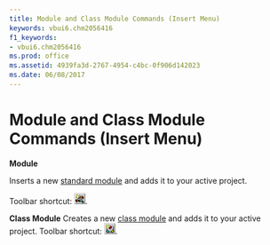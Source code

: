 ```yaml
---
title: Module and Class Module Commands (Insert Menu)
keywords: vbui6.chm2056416
f1_keywords:
- vbui6.chm2056416
ms.prod: office
ms.assetid: 4939fa3d-2767-4954-c4bc-0f906d142023
ms.date: 06/08/2017
---
```



# Module and Class Module Commands (Insert Menu)

 **Module**

Inserts a new [standard module](../../Glossary/vbe-glossary.md) and adds it to your active project.

Toolbar shortcut: 
![Toolbar button](../../../images/tbr_mod_ZA01201714.gif).

 **Class Module**
Creates a new [class module](../../Glossary/vbe-glossary.md) and adds it to your active project.
Toolbar shortcut: 
![Toolbar button](../../../images/tbr_cmod_ZA01201688.gif).

